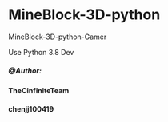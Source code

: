 # MineBlock-3D-python
MineBlock-3D-python-Gamer

Use Python 3.8 Dev

##### @Author:
#### TheCinfiniteTeam
#### chenjj100419
